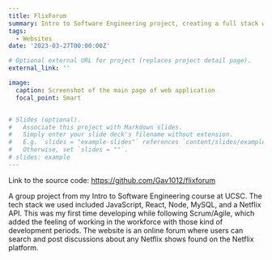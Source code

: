 ```yaml
---
title: FlixForum
summary: Intro to Software Engineering project, creating a full stack web application incorporating a Netflix API and following Scrum/Agile methodology
tags:
  - Websites
date: '2023-03-27T00:00:00Z'

# Optional external URL for project (replaces project detail page).
external_link: ''

image:
  caption: Screenshot of the main page of web application
  focal_point: Smart


# Slides (optional).
#   Associate this project with Markdown slides.
#   Simply enter your slide deck's filename without extension.
#   E.g. `slides = "example-slides"` references `content/slides/example-slides.md`.
#   Otherwise, set `slides = ""`.
# slides: example
---
```

Link to the source code: https://github.com/Gav1012/flixforum

A group project from my Intro to Software Engineering course at UCSC. The tech stack 
we used included JavaScript, React, Node, MySQL, and a Netflix API. This was my first
time developing while following Scrum/Agile, which added the feeling of working in the
workforce with those kind of development periods. The website is an online forum where
users can search and post discussions about any Netflix shows found on the Netflix 
platform.

